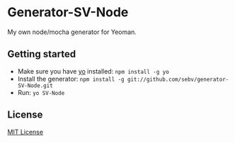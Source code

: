 # Generator-SV-Node

My own node/mocha generator for Yeoman.

## Getting started
- Make sure you have [yo](https://github.com/yeoman/yo) installed:
    `npm install -g yo`
- Install the generator: `npm install -g git://github.com/sebv/generator-SV-Node.git`
- Run: `yo SV-Node`

## License
[MIT License](http://en.wikipedia.org/wiki/MIT_License)
